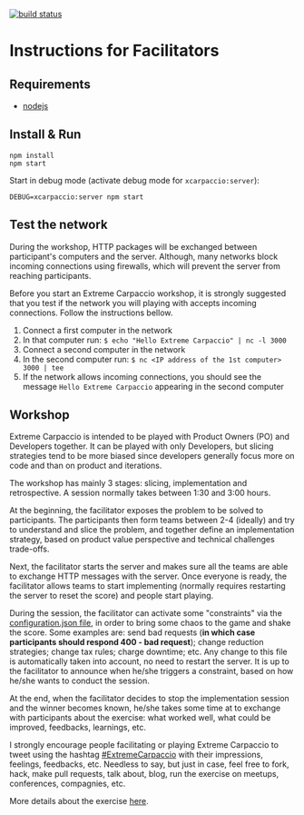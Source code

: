 [![build status](https://travis-ci.org/dlresende/extreme-carpaccio.svg?branch=master)]()

# Instructions for Facilitators

## Requirements
- [nodejs](https://nodejs.org/en/)

## Install & Run

```
npm install
npm start
```
Start in debug mode (activate debug mode for `xcarpaccio:server`):

```
DEBUG=xcarpaccio:server npm start
```

## Test the network
During the workshop, HTTP packages will be exchanged between participant's computers and the server. Although, many networks block incoming connections using firewalls, which will prevent the server from reaching participants.

Before you start an Extreme Carpaccio workshop, it is strongly suggested that you test if the network you will playing with accepts incoming connections. Follow the instructions bellow.

1. Connect a first computer in the network
1. In that computer run: `$ echo "Hello Extreme Carpaccio" | nc -l 3000`
1. Connect a second computer in the network
1. In the second computer run: `$ nc <IP address of the 1st computer> 3000 | tee `
1. If the network allows incoming connections, you should see the message `Hello Extreme Carpaccio` appearing in the second computer

## Workshop
Extreme Carpaccio is intended to be played with Product Owners (PO) and Developers together. It can be played with only Developers, but slicing strategies tend to be more biased since developers generally focus more on code and than on product and iterations.

The workshop has mainly 3 stages: slicing, implementation and retrospective. A session normally takes between 1:30 and 3:00 hours.

At the beginning, the facilitator exposes the problem to be solved to participants. The participants then form teams between 2-4 (ideally) and try to understand and slice the problem, and together define an implementation strategy, based on product value perspective and technical challenges trade-offs.

Next, the facilitator starts the server and makes sure all the teams are able to exchange HTTP messages with the server. Once everyone is ready, the facilitator allows teams to start implementing (normally requires restarting the server to reset the score) and people start playing.

During the session, the facilitator can activate some "constraints" via the [configuration.json file](https://github.com/dlresende/extreme-carpaccio/blob/master/server/configuration.json), in order to bring some chaos to the game and shake the score. Some examples are: send bad requests (**in which case participants should respond 400 - bad request**); change reduction strategies; change tax rules; charge downtime; etc. Any change to this file is automatically taken into account, no need to restart the server. It is up to the facilitator to announce when he/she triggers a constraint, based on how he/she wants to conduct the session.

At the end, when the facilitator decides to stop the implementation session and the winner becomes known, he/she takes some time at to exchange with participants about the exercise: what worked well, what could be improved, feedbacks, learnings, etc.

I strongly encourage people facilitating or playing Extreme Carpaccio to tweet using the hashtag [#ExtremeCarpaccio](https://twitter.com/search?vertical=default&q=%22extreme%20carpaccio%22%20OR%20%22Xtreme%20carpaccio%22%20OR%20%23ExtremeCarpaccio&src=typd) with their impressions, feelings, feedbacks, etc. Needless to say, but just in case, feel free to fork, hack, make pull requests, talk about, blog, run the exercise on meetups, conferences, compagnies, etc.

More details about the exercise [here](https://diegolemos.net/2016/01/07/extreme-carpaccio/).
